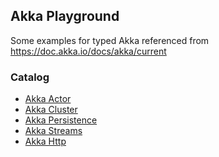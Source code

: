 ## Akka Playground

Some examples for typed Akka referenced from https://doc.akka.io/docs/akka/current

### Catalog

* [Akka Actor](./src/main/scala/com/github/al/assad/akka/actor)
* [Akka Cluster](./src/main/scala/com/github/al/assad/akka/cluster)
* [Akka Persistence](./src/main/scala/com/github/al/assad/akka/persistence)
* [Akka Streams](./src/main/scala/com/github/al/assad/akka/streams)
* [Akka Http](./src/main/scala/com/github/al/assad/akka/http)


<br>

